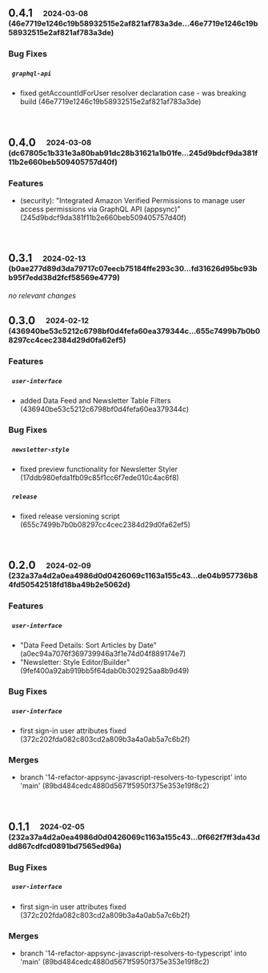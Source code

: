 ## **0.4.1**&emsp;<sub><sup>2024-03-08 (46e7719e1246c19b58932515e2af821af783a3de...46e7719e1246c19b58932515e2af821af783a3de)</sup></sub>

### Bug Fixes

##### &ensp;`graphql-api`

- fixed getAccountIdForUser resolver declaration case \- was breaking build (46e7719e1246c19b58932515e2af821af783a3de)

<br>

## **0.4.0**&emsp;<sub><sup>2024-03-08 (dc67805c1b331e3a80bab91dc28b31621a1b01fe...245d9bdcf9da381f11b2e660beb509405757d40f)</sup></sub>

### Features

- \(security\): "Integrated Amazon Verified Permissions to manage user access permissions via GraphQL API \(appsync\)" (245d9bdcf9da381f11b2e660beb509405757d40f)

<br>

## **0.3.1**&emsp;<sub><sup>2024-02-13 (b0ae277d89d3da79717c07eecb75184ffe293c30...fd31626d95bc93bb95f7edd38d2fcf58569e4779)</sup></sub>

*no relevant changes*
<br>

## **0.3.0**&emsp;<sub><sup>2024-02-12 (436940be53c5212c6798bf0d4fefa60ea379344c...655c7499b7b0b08297cc4cec2384d29d0fa62ef5)</sup></sub>

### Features

##### &ensp;`user-interface`

- added Data Feed and Newsletter Table Filters (436940be53c5212c6798bf0d4fefa60ea379344c)

### Bug Fixes

##### &ensp;`newsletter-style`

- fixed preview functionality for Newsletter Styler (17ddb980efda1fb09c85f1cc6f7ede010c4ac6f8)

##### &ensp;`release`

- fixed release versioning script (655c7499b7b0b08297cc4cec2384d29d0fa62ef5)

<br>

## **0.2.0**&emsp;<sub><sup>2024-02-09 (232a37a4d2a0ea4986d0d0426069c1163a155c43...de04b957736b84fd50542518fd18ba49b2e5062d)</sup></sub>

### Features

##### &ensp;`user-interface`

- "Data Feed Details: Sort Articles by Date" (a0ec94a7076f369739946a3f1e74d04f889174e7)
- "Newsletter: Style Editor/Builder" (9fef400a92ab919bb5f64dab0b302925aa8b9d49)

### Bug Fixes

##### &ensp;`user-interface`

- first sign\-in user attributes fixed (372c202fda082c803cd2a809b3a4a0ab5a7c6b2f)

### Merges

- branch '14\-refactor\-appsync\-javascript\-resolvers\-to\-typescript' into 'main' (89bd484cedc4880d5671f5950f375e353e19f8c2)

<br>

## **0.1.1**&emsp;<sub><sup>2024-02-05 (232a37a4d2a0ea4986d0d0426069c1163a155c43...0f662f7ff3da43ddd867cdfcd0891bd7565ed96a)</sup></sub>

### Bug Fixes

##### &ensp;`user-interface`

- first sign\-in user attributes fixed (372c202fda082c803cd2a809b3a4a0ab5a7c6b2f)

### Merges

- branch '14\-refactor\-appsync\-javascript\-resolvers\-to\-typescript' into 'main' (89bd484cedc4880d5671f5950f375e353e19f8c2)

<br>

